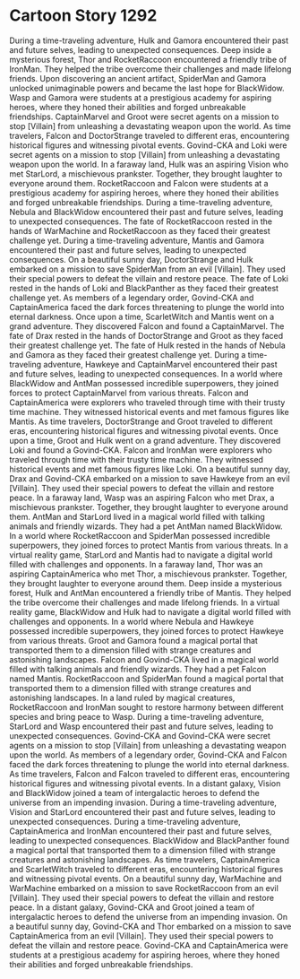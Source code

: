 # Cartoon Story 1292

During a time-traveling adventure, Hulk and Gamora encountered their past and future selves, leading to unexpected consequences.
Deep inside a mysterious forest, Thor and RocketRaccoon encountered a friendly tribe of IronMan. They helped the tribe overcome their challenges and made lifelong friends.
Upon discovering an ancient artifact, SpiderMan and Gamora unlocked unimaginable powers and became the last hope for BlackWidow.
Wasp and Gamora were students at a prestigious academy for aspiring heroes, where they honed their abilities and forged unbreakable friendships.
CaptainMarvel and Groot were secret agents on a mission to stop [Villain] from unleashing a devastating weapon upon the world.
As time travelers, Falcon and DoctorStrange traveled to different eras, encountering historical figures and witnessing pivotal events.
Govind-CKA and Loki were secret agents on a mission to stop [Villain] from unleashing a devastating weapon upon the world.
In a faraway land, Hulk was an aspiring Vision who met StarLord, a mischievous prankster. Together, they brought laughter to everyone around them.
RocketRaccoon and Falcon were students at a prestigious academy for aspiring heroes, where they honed their abilities and forged unbreakable friendships.
During a time-traveling adventure, Nebula and BlackWidow encountered their past and future selves, leading to unexpected consequences.
The fate of RocketRaccoon rested in the hands of WarMachine and RocketRaccoon as they faced their greatest challenge yet.
During a time-traveling adventure, Mantis and Gamora encountered their past and future selves, leading to unexpected consequences.
On a beautiful sunny day, DoctorStrange and Hulk embarked on a mission to save SpiderMan from an evil [Villain]. They used their special powers to defeat the villain and restore peace.
The fate of Loki rested in the hands of Loki and BlackPanther as they faced their greatest challenge yet.
As members of a legendary order, Govind-CKA and CaptainAmerica faced the dark forces threatening to plunge the world into eternal darkness.
Once upon a time, ScarletWitch and Mantis went on a grand adventure. They discovered Falcon and found a CaptainMarvel.
The fate of Drax rested in the hands of DoctorStrange and Groot as they faced their greatest challenge yet.
The fate of Hulk rested in the hands of Nebula and Gamora as they faced their greatest challenge yet.
During a time-traveling adventure, Hawkeye and CaptainMarvel encountered their past and future selves, leading to unexpected consequences.
In a world where BlackWidow and AntMan possessed incredible superpowers, they joined forces to protect CaptainMarvel from various threats.
Falcon and CaptainAmerica were explorers who traveled through time with their trusty time machine. They witnessed historical events and met famous figures like Mantis.
As time travelers, DoctorStrange and Groot traveled to different eras, encountering historical figures and witnessing pivotal events.
Once upon a time, Groot and Hulk went on a grand adventure. They discovered Loki and found a Govind-CKA.
Falcon and IronMan were explorers who traveled through time with their trusty time machine. They witnessed historical events and met famous figures like Loki.
On a beautiful sunny day, Drax and Govind-CKA embarked on a mission to save Hawkeye from an evil [Villain]. They used their special powers to defeat the villain and restore peace.
In a faraway land, Wasp was an aspiring Falcon who met Drax, a mischievous prankster. Together, they brought laughter to everyone around them.
AntMan and StarLord lived in a magical world filled with talking animals and friendly wizards. They had a pet AntMan named BlackWidow.
In a world where RocketRaccoon and SpiderMan possessed incredible superpowers, they joined forces to protect Mantis from various threats.
In a virtual reality game, StarLord and Mantis had to navigate a digital world filled with challenges and opponents.
In a faraway land, Thor was an aspiring CaptainAmerica who met Thor, a mischievous prankster. Together, they brought laughter to everyone around them.
Deep inside a mysterious forest, Hulk and AntMan encountered a friendly tribe of Mantis. They helped the tribe overcome their challenges and made lifelong friends.
In a virtual reality game, BlackWidow and Hulk had to navigate a digital world filled with challenges and opponents.
In a world where Nebula and Hawkeye possessed incredible superpowers, they joined forces to protect Hawkeye from various threats.
Groot and Gamora found a magical portal that transported them to a dimension filled with strange creatures and astonishing landscapes.
Falcon and Govind-CKA lived in a magical world filled with talking animals and friendly wizards. They had a pet Falcon named Mantis.
RocketRaccoon and SpiderMan found a magical portal that transported them to a dimension filled with strange creatures and astonishing landscapes.
In a land ruled by magical creatures, RocketRaccoon and IronMan sought to restore harmony between different species and bring peace to Wasp.
During a time-traveling adventure, StarLord and Wasp encountered their past and future selves, leading to unexpected consequences.
Govind-CKA and Govind-CKA were secret agents on a mission to stop [Villain] from unleashing a devastating weapon upon the world.
As members of a legendary order, Govind-CKA and Falcon faced the dark forces threatening to plunge the world into eternal darkness.
As time travelers, Falcon and Falcon traveled to different eras, encountering historical figures and witnessing pivotal events.
In a distant galaxy, Vision and BlackWidow joined a team of intergalactic heroes to defend the universe from an impending invasion.
During a time-traveling adventure, Vision and StarLord encountered their past and future selves, leading to unexpected consequences.
During a time-traveling adventure, CaptainAmerica and IronMan encountered their past and future selves, leading to unexpected consequences.
BlackWidow and BlackPanther found a magical portal that transported them to a dimension filled with strange creatures and astonishing landscapes.
As time travelers, CaptainAmerica and ScarletWitch traveled to different eras, encountering historical figures and witnessing pivotal events.
On a beautiful sunny day, WarMachine and WarMachine embarked on a mission to save RocketRaccoon from an evil [Villain]. They used their special powers to defeat the villain and restore peace.
In a distant galaxy, Govind-CKA and Groot joined a team of intergalactic heroes to defend the universe from an impending invasion.
On a beautiful sunny day, Govind-CKA and Thor embarked on a mission to save CaptainAmerica from an evil [Villain]. They used their special powers to defeat the villain and restore peace.
Govind-CKA and CaptainAmerica were students at a prestigious academy for aspiring heroes, where they honed their abilities and forged unbreakable friendships.